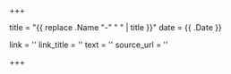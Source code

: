 +++

title = "{{ replace .Name "-" " " | title }}"
date = {{ .Date }} 

link = ''
link_title = ''
text = ''
source_url = ''

+++
